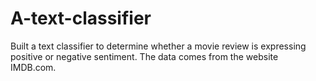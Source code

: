 # A-text-classifier
Built a text classifier to determine whether a movie review is expressing positive or negative sentiment. The data comes from the website IMDB.com.
